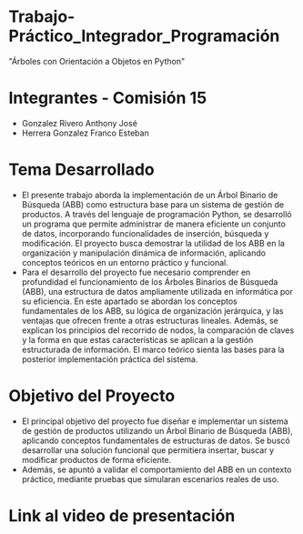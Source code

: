 # Trabajo-Práctico_Integrador_Programación
"Árboles con Orientación a Objetos en Python"

# Integrantes - Comisión 15
- Gonzalez Rivero Anthony José
- Herrera Gonzalez Franco Esteban

# Tema Desarrollado
- El presente trabajo aborda la implementación de un Árbol Binario de Búsqueda (ABB) como estructura base para un sistema de gestión de productos. A través del lenguaje de programación Python, se desarrolló un programa que permite administrar de manera eficiente un conjunto de datos, incorporando funcionalidades de inserción, búsqueda y modificación. El proyecto busca demostrar la utilidad de los ABB en la organización y manipulación dinámica de información, aplicando conceptos teóricos en un entorno práctico y funcional.
- Para el desarrollo del proyecto fue necesario comprender en profundidad el funcionamiento de los Árboles Binarios de Búsqueda (ABB), una estructura de datos ampliamente utilizada en informática por su eficiencia. En este apartado se abordan los conceptos fundamentales de los ABB, su lógica de organización jerárquica, y las ventajas que ofrecen frente a otras estructuras lineales. Además, se explican los principios del recorrido de nodos, la comparación de claves y la forma en que estas características se aplican a la gestión estructurada de información. El marco teórico sienta las bases para la posterior implementación práctica del sistema.

# Objetivo del Proyecto
- El principal objetivo del proyecto fue diseñar e implementar un sistema de gestión de productos utilizando un Árbol Binario de Búsqueda (ABB), aplicando conceptos fundamentales de estructuras de datos. Se buscó desarrollar una solución funcional que permitiera insertar, buscar y modificar productos de forma eficiente.
- Además, se apuntó a validar el comportamiento del ABB en un contexto práctico, mediante pruebas que simularan escenarios reales de uso.

# Link al video de presentación


